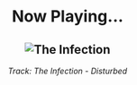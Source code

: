 <div align="center"> 
<h1>Now Playing...</h1>

![The Infection](https://i.scdn.co/image/ab67616d00001e02d39a1ba5d1db32a29acf63f5)
--
_<p>Track: The Infection - Disturbed </p>_
</div>
